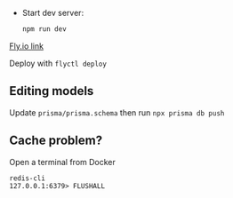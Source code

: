 - Start dev server:

  ```sh
  npm run dev
  ```

[Fly.io link](https://fly.io/apps/s2l2/secrets)

Deploy with `flyctl deploy`

## Editing models

Update `prisma/prisma.schema` then run `npx prisma db push`

## Cache problem?

Open a terminal from Docker

```
redis-cli
127.0.0.1:6379> FLUSHALL
```
